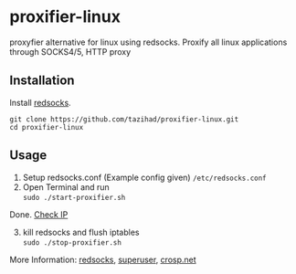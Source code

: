 # proxifier-linux
proxyfier alternative for linux using redsocks. Proxify all linux applications through SOCKS4/5, HTTP proxy

## Installation

Install [redsocks](https://github.com/darkk/redsocks#packages).

```
git clone https://github.com/tazihad/proxifier-linux.git
cd proxifier-linux
```

## Usage

1. Setup redsocks.conf (Example config given) 
`/etc/redsocks.conf`
3. Open Terminal and run  
`sudo ./start-proxifier.sh`

Done. [Check IP](https://ifconfig.me/)

3. kill redsocks and flush iptables  
`sudo ./stop-proxifier.sh`


More Information:  [redsocks](https://github.com/darkk/redsocks), [superuser](https://superuser.com/a/1402071), [crosp.net](https://crosp.net/blog/administration/install-configure-redsocks-proxy-centos-linux/)
